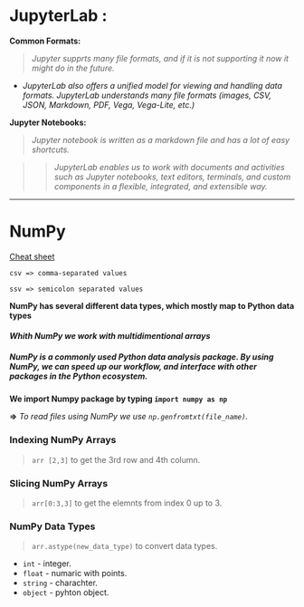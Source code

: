 # JupyterLab : 

**Common Formats:**
> *Jupyter supprts many file formats, and if it is not supporting it now it might do in the future.*

* *JupyterLab also offers a unified model for viewing and handling data formats. JupyterLab understands many file formats (images, CSV, JSON, Markdown, PDF, Vega, Vega-Lite, etc.)*

**Jupyter Notebooks:**
> *Jupyter notebook is written as a markdown file and has a lot of easy shortcuts.*


> > *JupyterLab enables us to work with documents and activities such as Jupyter notebooks, text editors, terminals, and custom components in a flexible, integrated, and extensible way.*

___


# NumPy

[Cheat sheet](https://s3.amazonaws.com/dq-blog-files/numpy-cheat-sheet.pdf)

`csv => comma-separated values`

`ssv => semicolon separated values`

**NumPy has several different data types, which mostly map to Python data types**

#### *Whith NumPy we work with multidimentional arrays*


##### *NumPy is a commonly used Python data analysis package. By using NumPy, we can speed up our workflow, and interface with other packages in the Python ecosystem.*


**We import Numpy package by typing `import numpy as np`**


**=>** *To read files using NumPy we use `np.genfromtxt(file_name)`.*

### Indexing NumPy Arrays

> `arr [2,3]` to get the 3rd row and 4th column.

### Slicing NumPy Arrays

> `arr[0:3,3]` to get the elemnts from index 0 up to 3.

### NumPy Data Types

> `arr.astype(new_data_type)` to convert data types.

* `int` - integer.
* `float` - numaric with points.
* `string` - charachter.
* `object` - pyhton object.
